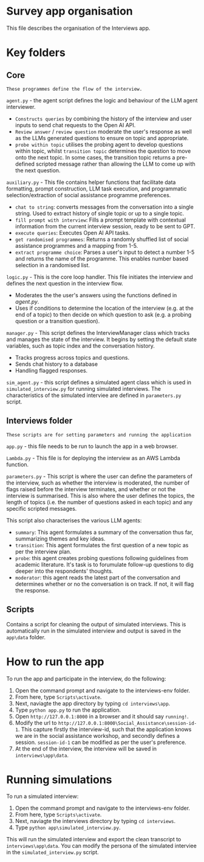 # Survey app organisation

This file describes the organisation of the Interviews app. 

# Key folders

## Core
```
These programmes define the flow of the interview.
```

 `agent.py` - the agent script defines the logic and behaviour of the LLM agent interviewer. 
 * `Constructs queries` by combining the history of the interview and user inputs to send chat requests to the Open AI API.
 * `Review answer` / `review question` moderate the user's response as well as the LLMs generated questions to ensure on topic and appropriate.
 * `probe within topic` utilises the probing agent to develop questions within topic, whilst `transition topic` determines the question to move onto the next topic. In some cases, the transition topic returns a pre-defined scripted message rather than allowing the LLM to come up with the next question. 

`auxiliary.py` - This file contains helper functions that facilitate data formatting, prompt construction, LLM task execution, and programmatic selection/extraction of social assistance programme preferences.

* `chat to string`: converts messages from the conversation into a single string. Used to extract history of single topic or up to a single topic.
* `fill prompt with interview`: Fills a prompt template with contextual information from the current interview session, ready to be sent to GPT. 
* `execute queries`: Executes Open AI API tasks.
* `get randomised programmes`: Returns a randomly shuffled list of social assistance programmes and a mapping from 1-5.
* `extract programme choice`: Parses a user's input to detect a number 1-5 and returns the name of the programme. This enables number based selection in a randomised list. 

`logic.py`  - This is the core loop handler. This file initiates the interview and defines the next question in the interview flow.

* Moderates the the user's answers using the functions defined in *agent.py*.
* Uses if conditions to determine the location of the interview (e.g. at the end of a topic) to then decide on which question to ask (e.g. a probing question or a transition question).

`manager.py` - This script defines the InterviewManager class which tracks and manages the state of the interview. It begins by setting the default state variables, such as topic index and the conversation history.

* Tracks progress across topics and questions.
* Sends chat history to a database
* Handling flagged responses. 

`sim_agent.py` - this script defines a simulated agent class which is used in `simulated_interview.py` for running simulated interviews. The characteristics of the simulated interviee are defined in `parameters.py` script.

## Interviews folder
```
These scripts are for setting parameters and running the application
```

`app.py` - this file needs to be run to launch the app in a web browser.

`Lambda.py` - This file is for deploying the interview as an AWS Lambda function.

`parameters.py` - This script is where the user can define the parameters of the interview, such as whether the interview is moderated, the number of flags raised before the interview terminates, and whether or not the interview is summarised. This is also where the user defines the topics, the length of topics (i.e. the number of questions asked in each topic) and any specific scripted messages. 

This script also characterises the various LLM agents:
* `summary`: This agent formulates a summary of the conversation thus far, summarizing themes and key ideas.
* `transition`: This agent formulates the first question of a new topic as per the interview plan.
* `probe`: this agent creates probing questions following guidelines from academic literature. It's task is to forumulate follow-up questions to dig deeper into the respondents' thoughts.
* `moderator`: this agent reads the latest part of the conversation and determines whether or no the conversation is on track. If not, it will flag the response.

## Scripts
Contains a script for cleaning the output of simulated interviews. This is automatically run in the simulated interview and output is saved in the `app\data` folder.

# How to run the app
To run the app and participate in the interview, do the following:
1. Open the command prompt and navigate to the interviews-env folder. 
2. From here, type `Scripts\activate`.
3. Next, naviagte the app directory by typing `cd interviews\app`.
4. Type `python app.py` to run the application. 
5. Open `http://127.0.0.1:8000` in a browser and it should say `running!`.
6. Modify the url to `http://127.0.0.1:8000\Social_Assistance\session-id-1`. This capture firstly the interview-id, such that the application knows we are in the social assistance workshop, and secondly defines a session. `session-id-1` can be modified as per the user's preference. 
7. At the end of the interview, the interview will be saved in `interviews\app\data`.


# Running simulations
To run a simulated interview:
1. Open the command prompt and navigate to the interviews-env folder. 
2. From here, type `Scripts\activate`.
3. Next, naviagte the interviews directory by typing `cd interviews`.
4. Type `python app\simulated_interview.py`.


This will run the simulated interview and export the clean transcript to `interviews\app\data`. You can modify the persona of the simulated interviee in the `simulated_interview.py` script. 
